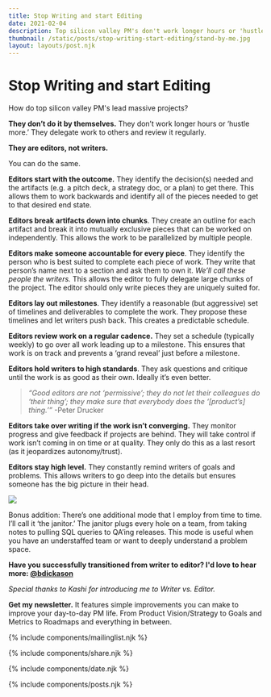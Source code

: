 ```yaml
---
title: Stop Writing and start Editing
date: 2021-02-04
description: Top silicon valley PM's don't work longer hours or 'hustle more.' They delegate work to others and review it regularly. They are editors, not writers.
thumbnail: /static/posts/stop-writing-start-editing/stand-by-me.jpg
layout: layouts/post.njk
---
```


# Stop Writing and start Editing

How do top silicon valley PM's lead massive projects?

**They don’t do it by themselves.** They don’t work longer hours or ‘hustle more.’ They delegate work to others and review it regularly.

**They are editors, not writers.**

You can do the same.

**Editors start with the outcome.** They identify the decision(s) needed and the artifacts (e.g. a pitch deck, a strategy doc, or a plan) to get there. This allows them to work backwards and identify all of the pieces needed to get to that desired end state.

**Editors break artifacts down into chunks**. They create an outline for each artifact and break it into mutually exclusive pieces that can be worked on independently. This allows the work to be parallelized by multiple people.

**Editors make someone accountable for every piece**. They identify the person who is best suited to complete each piece of work. They write that person’s name next to a section and ask them to own it. *We’ll call these people the writers.* This allows the editor to fully delegate large chunks of the project. The editor should only write pieces they are uniquely suited for.

**Editors lay out milestones**. They identify a reasonable (but aggressive) set of timelines and deliverables to complete the work. They propose these timelines and let writers push back. This creates a predictable schedule.

**Editors review work on a regular cadence.** They set a schedule (typically weekly) to go over all work leading up to a milestone. This ensures that work is on track and prevents a ‘grand reveal’ just before a milestone.

**Editors hold writers to high standards**. They ask questions and critique until the work is as good as their own. Ideally it’s even better. 
> *“Good editors are not ‘permissive’; they do not let their colleagues do ‘their thing’; they make sure that everybody does the ‘[product’s] thing.’”* -Peter Drucker

**Editors take over writing if the work isn’t converging.** They monitor progress and give feedback if projects are behind. They will take control if work isn’t coming in on time or at quality. They only do this as a last resort (as it jeopardizes autonomy/trust).

**Editors stay high level.** They constantly remind writers of goals and problems. This allows writers to go deep into the details but ensures someone has the big picture in their head.

<img src="{{ thumbnail }}" />

Bonus addition: There’s one additional mode that I employ from time to time. I’ll call it ‘the janitor.’ The janitor plugs every hole on a team, from taking notes to pulling SQL queries to QA’ing releases. This mode is useful when you have an understaffed team or want to deeply understand a problem space.

**Have you successfully transitioned from writer to editor? I'd love to hear more: [@bdickason](http://twitter.com/bdickason)**

*Special thanks to Kashi for introducing me to Writer vs. Editor.*

<strong>Get my newsletter.</strong>  It features simple improvements you can make to improve your day-to-day PM life. From Product Vision/Strategy to Goals and Metrics to Roadmaps and everything in between.


{% include components/mailinglist.njk %}

{% include components/share.njk %}

{% include components/date.njk %}

{% include components/posts.njk %}

